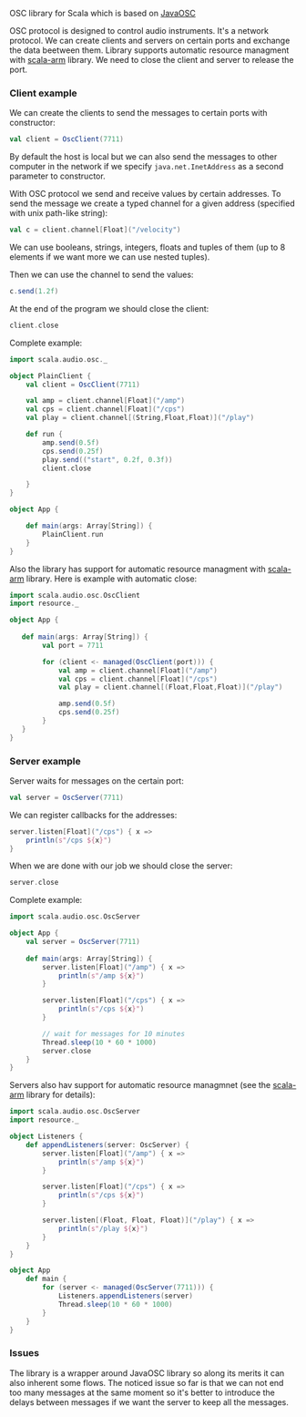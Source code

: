 OSC library for Scala which is based on [JavaOSC](https://github.com/hoijui/JavaOSC)

OSC protocol is designed to control audio instruments. It's a network protocol. We can create clients and servers on certain ports
and exchange the data beetween them. Library supports automatic resource managment with [scala-arm](https://github.com/jsuereth/scala-arm) library.
We need to close the client and server to release the port.

### Client example

We can create the clients to send the messages to certain ports with constructor:

~~~scala
val client = OscClient(7711)
~~~
By default the host is local but we can also send the messages to other computer in the network
if we specify `java.net.InetAddress` as a second parameter to constructor.

With OSC protocol we send and receive values by certain addresses.
To send the message we create a typed channel for a given address (specified with unix path-like string):

~~~scala
val c = client.channel[Float]("/velocity")
~~~

We can use booleans, strings, integers, floats and tuples of them (up to 8 elements if we want more we
can use nested tuples). 

Then we can use the channel to send the values:

~~~scala
c.send(1.2f)
~~~

At the end of the program we should close the client:

~~~scala
client.close
~~~

Complete example:

~~~scala
import scala.audio.osc._

object PlainClient {    
    val client = OscClient(7711)

    val amp = client.channel[Float]("/amp")
    val cps = client.channel[Float]("/cps")
    val play = client.channel[(String,Float,Float)]("/play")

    def run {
        amp.send(0.5f)
        cps.send(0.25f)
        play.send(("start", 0.2f, 0.3f))
        client.close

    }    
}

object App {

    def main(args: Array[String]) {
        PlainClient.run
    }
}
~~~

Also the library has support for automatic resource managment with [scala-arm](https://github.com/jsuereth/scala-arm) library.
Here is example with automatic close:

~~~scala
import scala.audio.osc.OscClient
import resource._

object App {
   
   def main(args: Array[String]) {
        val port = 7711

        for (client <- managed(OscClient(port))) {
            val amp = client.channel[Float]("/amp")
            val cps = client.channel[Float]("/cps")
            val play = client.channel[(Float,Float,Float)]("/play")

            amp.send(0.5f)
            cps.send(0.25f)
        }
   }
}
~~~

### Server example

Server waits for messages on the certain port:

~~~scala
val server = OscServer(7711)
~~~

We can register callbacks for the addresses:

~~~scala
server.listen[Float]("/cps") { x =>
    println(s"/cps ${x}")
}
~~~

When we are done with our job we should close the server:

~~~scala
server.close
~~~

Complete example:

~~~scala
import scala.audio.osc.OscServer

object App {
    val server = OscServer(7711)
    
    def main(args: Array[String]) {
        server.listen[Float]("/amp") { x =>
            println(s"/amp ${x}")
        }

        server.listen[Float]("/cps") { x =>
            println(s"/cps ${x}")
        }

        // wait for messages for 10 minutes
        Thread.sleep(10 * 60 * 1000)
        server.close
    }
}
~~~

Servers also hav support for automatic resource managmnet (see the [scala-arm](https://github.com/jsuereth/scala-arm) library for details):

~~~scala
import scala.audio.osc.OscServer
import resource._

object Listeners {
    def appendListeners(server: OscServer) {
        server.listen[Float]("/amp") { x =>
            println(s"/amp ${x}")
        }

        server.listen[Float]("/cps") { x =>
            println(s"/cps ${x}")
        }

        server.listen[(Float, Float, Float)]("/play") { x =>
            println(s"/play ${x}")
        }     
    }
}

object App
    def main {
        for (server <- managed(OscServer(7711))) {
            Listeners.appendListeners(server)
            Thread.sleep(10 * 60 * 1000)
        }
    }
}
~~~

### Issues

The library is a wrapper around JavaOSC library so along its merits it can also inherent 
some flows. The noticed issue so far is that we can not end too many messages at the same moment
so it's better to introduce the delays between messages if we want the server to keep all the messages.